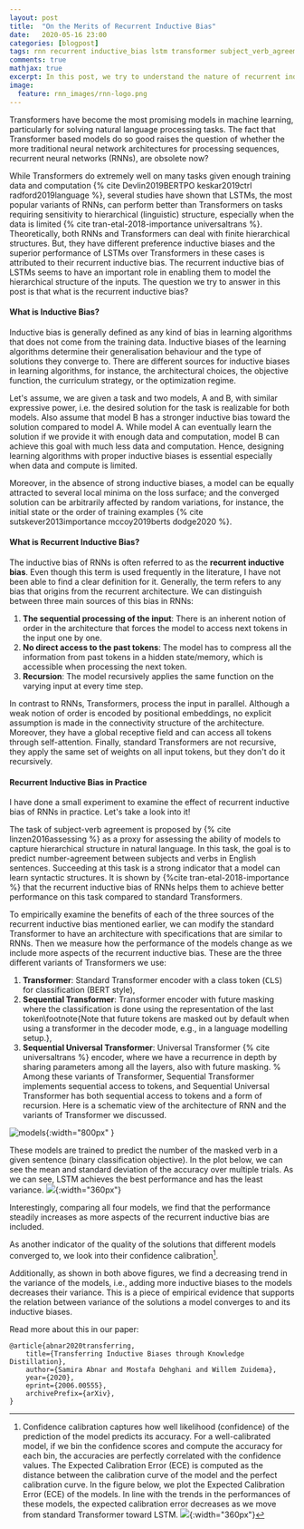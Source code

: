 ```yaml
---
layout: post
title:  "On the Merits of Recurrent Inductive Bias"
date:   2020-05-16 23:00
categories: [blogpost]
tags: rnn recurrent inductive_bias lstm transformer subject_verb_agreement universal_transformer
comments: true
mathjax: true
excerpt: In this post, we try to understand the nature of recurrent inductive bias. I will discuss different sources of inductive biases of RNNs and provide empirical results to demonstrate the benefits of each of them by comparing LSTMs to different variants of Transformers in the context of a task that having the recurrent inductive bias is shown to help achieve better generalization.
image:
  feature: rnn_images/rnn-logo.png
---
```



Transformers have become the most promising models in machine learning, particularly for solving natural language processing tasks. The fact that Transformer based models do so good raises the question of whether the more traditional neural network architectures for processing sequences, recurrent neural networks (RNNs), are obsolete now?

While Transformers do extremely well on many tasks given enough training data and computation {% cite Devlin2019BERTPO keskar2019ctrl radford2019language %}, several studies have shown that LSTMs, the most popular variants of RNNs, can perform better than  Transformers on tasks requiring sensitivity to hierarchical (linguistic) structure, especially when the data is limited {% cite tran-etal-2018-importance universaltrans %}.
Theoretically, both RNNs and Transformers can deal with finite hierarchical structures. But, they have different preference inductive biases and the superior performance of LSTMs over Transformers in these cases is attributed to their recurrent inductive bias.
The recurrent inductive bias of LSTMs seems to have an important role in enabling them to model the hierarchical structure of the inputs. The question we try to answer in this post is that what is the recurrent inductive bias?

#### What is Inductive Bias?
Inductive bias is generally defined as any kind of bias in learning algorithms that does not come from the training data. Inductive biases of the learning algorithms determine their generalisation behaviour and the type of solutions they converge to. There are different sources for inductive biases in learning algorithms, for instance, the architectural choices, the objective function, the curriculum strategy, or the optimization regime.

Let's assume, we are given a task and two models, A and B, with similar expressive power, i.e. the desired solution for the task is realizable for both models. Also assume that model B has a stronger inductive bias toward the solution compared to model A. While model A can eventually learn the solution if we provide it with enough data and computation, model B can achieve this goal with much less data and computation.
Hence, designing learning algorithms with proper inductive biases is essential especially when data and compute is limited.

Moreover, in the absence of strong inductive biases, a model can be equally attracted to several local minima on the loss surface; and the converged solution can be arbitrarily affected by random variations, for instance, the initial state or the order of training examples {% cite sutskever2013importance mccoy2019berts dodge2020 %}.

#### What is Recurrent Inductive Bias?

The inductive bias of RNNs is often referred to as the **recurrent inductive bias**.
Even though this term is used frequently in the literature, I have not been able to find a clear definition for it. Generally, the term refers to any bias that origins from the recurrent architecture.
We can distinguish between three main sources of this bias in RNNs:
1. **The sequential processing of the input**: There is an inherent notion of order in the architecture that forces the model to access next tokens in the input one by one.
2. **No direct access to the past tokens**: The model has to compress all the information from past tokens in a hidden state/memory, which is accessible when processing the next token.
3. **Recursion**: The model recursively applies the same function on the varying input at every time step.


In contrast to RNNs, Transformers, process the input in parallel. Although a weak notion of order is encoded by positional embeddings, no explicit assumption is made in the connectivity structure of the architecture. Moreover, they have a global receptive field and can access all tokens through self-attention. Finally, standard Transformers are not recursive, they apply the same set of weights on all input tokens, but they don't do it recursively.


#### Recurrent Inductive Bias in Practice
I have done a small experiment to examine the effect of recurrent inductive bias of RNNs in practice. Let's take a look into it!

The task of subject-verb agreement is proposed by {% cite linzen2016assessing %} as a proxy for assessing the ability of models to capture hierarchical structure in natural language. In this task, the goal is to predict number-agreement between subjects and verbs in English sentences. Succeeding at this task is a strong indicator that a model can learn syntactic structures. It is shown by {%cite tran-etal-2018-importance %} that the recurrent inductive bias of RNNs helps them to achieve better performance on this task compared to standard Transformers.

To empirically examine the benefits of each of the three sources of the recurrent inductive bias mentioned earlier, we can modify the standard Transformer to have an architecture with specifications that are similar to RNNs. Then we measure how the performance of the models change as we include more aspects of the recurrent inductive bias.
These are the three different variants of Transformers we use:
1. **Transformer**: Standard Transformer encoder with a class token (<kbd>CLS</kbd>) for classification (BERT style),
2. **Sequential Transformer**: Transformer encoder with future masking where the classification is done using the representation of the last token\footnote{Note that future tokens are masked out by default when using a transformer in the decoder mode, e.g., in a language modelling setup.},
3. **Sequential Universal Transformer**: Universal Transformer {% cite universaltrans %} encoder, where we have a recurrence in depth by sharing parameters among all the layers, also with future masking.
%
Among these variants of Transformer, Sequential Transformer implements sequential access to tokens, and Sequential Universal Transformer has both sequential access to tokens and a form of recursion.
Here is a schematic view of the architecture of RNN and the variants of Transformer we discussed.

![models](img/rnn_images/models.png){:width="800px" }




These models are trained to predict the number of the masked verb in a given sentence (binary classification objective).
In the plot below, we can see the mean and standard deviation of the accuracy over multiple trials.
As we can see, LSTM achieves the best performance and has the least variance.
![](img/rnn_images/accuracy.png){:width="360px"}

Interestingly, comparing all four models, we find that the performance steadily increases as more aspects of the recurrent inductive bias are included.

As another indicator of the quality of the solutions that different models converged to, we look into their confidence calibration[^af15b0ee].
[^af15b0ee]: Confidence calibration captures how well likelihood (confidence) of the prediction of the model predicts its accuracy. For a well-calibrated model, if we bin the confidence scores and compute the accuracy for each bin, the accuracies are perfectly correlated with the confidence values. The Expected Calibration Error (ECE) is computed as the distance between the calibration curve of the model and the perfect calibration curve.
In the figure below, we plot the Expected Calibration Error (ECE) of the models. In line with the trends in the performances of these models, the expected calibration error decreases as we move from standard Transformer toward LSTM.
![](img/rnn_images/ece.png){:width="360px"}

Additionally, as shown in both above figures, we find a decreasing trend in the variance of the models, i.e., adding more inductive biases to the models decreases their variance. This is a piece of empirical evidence that supports the relation between variance of the solutions a model converges to and its inductive biases.

Read more about this in our paper:
```
@article{abnar2020transferring,
    title={Transferring Inductive Biases through Knowledge Distillation},
    author={Samira Abnar and Mostafa Dehghani and Willem Zuidema},
    year={2020},
    eprint={2006.00555},
    archivePrefix={arXiv},
}
```
